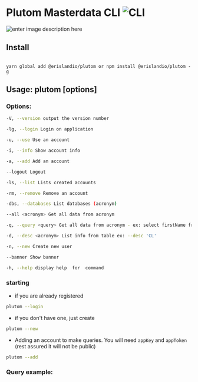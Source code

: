 # Plutom Masterdata CLI ![CLI](https://cdn4.iconfinder.com/data/icons/small-n-flat/24/terminal-64.png)

![enter image description here](https://image.flaticon.com/icons/svg/2534/2534297.svg)

## Install

```

yarn global add @erislandio/plutom or npm install @erislandio/plutom -g

```

  

## Usage: plutom [options]

  

### Options:

  

```sh
-V, --version output the version number

-lg, --login Login on application

-u, --use Use an account

-i, --info Show account info

-a, --add Add an account

--logout Logout

-ls, --list Lists created accounts

-rm, --remove Remove an account

-dbs, --databases List databases (acronym)

--all <acronym> Get all data from acronym

-q, --query <query> Get all data from acronym - ex: select firstName from CL

-d, --desc <acronym> List info from table ex: --desc 'CL'

-n, --new Create new user

--banner Show banner

-h, --help display help  for  command
```

  
  

### starting

  
* if you are already registered

  

```sh
plutom --login
```

* if you don't have one, just create

  

```sh
plutom --new
```

  

* Adding an account to make queries. You will need `appKey` and `appToken` (rest assured it will not be public)

  

```sh
plutom --add
```

  

### Query example: